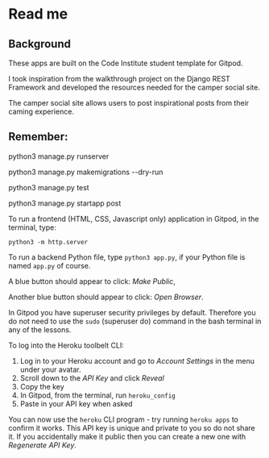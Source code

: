 <h1>Read me</h1>
<h2>Background</h2>
These apps are built on the Code Institute student template for Gitpod.

I took inspiration from the walkthrough project on the Django REST Framework and developed the resources needed for the camper social site.

The camper social site allows users to post inspirational posts from their caming experience. 

<h2>Remember:</h2>
python3 manage.py runserver

python3 manage.py makemigrations --dry-run

python3 manage.py test

python3 manage.py startapp post

To run a frontend (HTML, CSS, Javascript only) application in Gitpod, in the terminal, type:

`python3 -m http.server`

To run a backend Python file, type `python3 app.py`, if your Python file is named `app.py` of course.

A blue button should appear to click: _Make Public_,

Another blue button should appear to click: _Open Browser_.

In Gitpod you have superuser security privileges by default. Therefore you do not need to use the `sudo` (superuser do) command in the bash terminal in any of the lessons.

To log into the Heroku toolbelt CLI:

1. Log in to your Heroku account and go to *Account Settings* in the menu under your avatar.
2. Scroll down to the *API Key* and click *Reveal*
3. Copy the key
4. In Gitpod, from the terminal, run `heroku_config`
5. Paste in your API key when asked

You can now use the `heroku` CLI program - try running `heroku apps` to confirm it works. This API key is unique and private to you so do not share it. If you accidentally make it public then you can create a new one with _Regenerate API Key_.